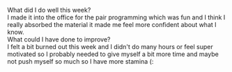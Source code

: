 What did I do well this week?  
I made it into the office for the pair programming which was fun and I think I really absorbed the material it made me feel more confident about what I know.  
What could I have done to improve?  
I felt a bit burned out this week and I didn't do many hours or feel super motivated so I probably needed to give myself a bit more time and maybe not push myself so much so I have more stamina (:
